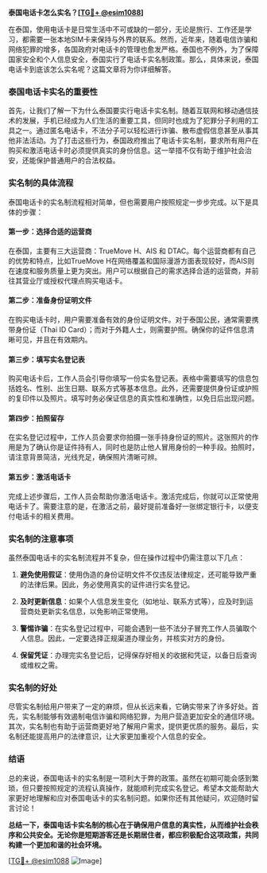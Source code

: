 **泰国电话卡怎么实名？[[TG💪+ @esim1088](https://t.me/s/esim1088)]**

在泰国，使用电话卡是日常生活中不可或缺的一部分，无论是旅行、工作还是学习，都需要一张本地SIM卡来保持与外界的联系。然而，近年来，随着电信诈骗和网络犯罪的增多，各国政府对电话卡的管理也愈发严格。泰国也不例外，为了保障国家安全和个人信息安全，泰国实行了电话卡实名制政策。那么，具体来说，泰国电话卡到底该怎么实名呢？这篇文章将为你详细解答。

### 泰国电话卡实名的重要性

首先，让我们了解一下为什么泰国要实行电话卡实名制。随着互联网和移动通信技术的发展，手机已经成为人们生活的重要工具，但同时也成为了犯罪分子利用的工具之一。通过匿名电话卡，不法分子可以轻松进行诈骗、散布虚假信息甚至从事其他非法活动。为了打击这些行为，泰国政府推出了电话卡实名制，要求所有用户在购买和激活电话卡时必须提供真实的身份信息。这一举措不仅有助于维护社会治安，还能保护普通用户的合法权益。

### 实名制的具体流程

泰国电话卡的实名制流程相对简单，但也需要用户按照规定一步步完成。以下是具体的步骤：

#### 第一步：选择合适的运营商

在泰国，主要有三大运营商：TrueMove H、AIS 和 DTAC。每个运营商都有自己的优势和特点，比如TrueMove H在网络覆盖和国际漫游方面表现较好，而AIS则在速度和服务质量上更为突出。用户可以根据自己的需求选择合适的运营商，并前往其营业厅或授权代理点购买电话卡。

#### 第二步：准备身份证明文件

在购买电话卡时，用户需要准备有效的身份证明文件。对于泰国公民，通常需要携带身份证（Thai ID Card）；而对于外籍人士，则需要护照。确保你的证件信息清晰可见，并且在有效期内。

#### 第三步：填写实名登记表

购买电话卡后，工作人员会引导你填写一份实名登记表。表格中需要填写的信息包括姓名、性别、出生日期、联系方式等基本信息。此外，还需要提供身份证或护照的复印件以及照片。填写时务必保证信息的真实性和准确性，以免日后出现问题。

#### 第四步：拍照留存

在实名登记过程中，工作人员会要求你拍摄一张手持身份证的照片。这张照片的作用是为了确认你是证件持有人，同时也是防止他人冒用身份的一种手段。拍照时，请注意背景简洁，光线充足，确保照片清晰可辨。

#### 第五步：激活电话卡

完成上述步骤后，工作人员会帮助你激活电话卡。激活完成后，你就可以正常使用电话卡了。需要注意的是，在激活之前，最好提前准备好一张绑定银行卡，以便支付电话卡的相关费用。

### 实名制的注意事项

虽然泰国电话卡的实名制流程并不复杂，但在操作过程中仍需注意以下几点：

1. **避免使用假证**：使用伪造的身份证明文件不仅违反法律规定，还可能导致严重的法律后果。因此，务必使用真实的证件进行实名登记。
   
2. **及时更新信息**：如果个人信息发生变化（如地址、联系方式等），应及时到运营商处更新实名信息，以免影响正常使用。

3. **警惕诈骗**：在实名登记过程中，可能会遇到一些不法分子冒充工作人员骗取个人信息。因此，一定要选择正规渠道办理业务，并核实对方的身份。

4. **保留凭证**：办理完实名登记后，记得保存好相关的收据和凭证，以备日后查询或维权之需。

### 实名制的好处

尽管实名制给用户带来了一定的麻烦，但从长远来看，它确实带来了许多好处。首先，实名制能够有效遏制电信诈骗和网络犯罪，为用户营造更加安全的通信环境。其次，实名制也有助于运营商更好地了解用户需求，提供更优质的服务。最后，实名制还能提高用户的法律意识，让大家更加重视个人信息的安全。

### 结语

总的来说，泰国电话卡的实名制是一项利大于弊的政策。虽然在初期可能会感到繁琐，但只要按照规定的流程认真操作，就能顺利完成实名登记。希望本文能帮助大家更好地理解和应对泰国电话卡的实名制问题。如果你还有其他疑问，欢迎随时留言讨论！

**总结一下，泰国电话卡实名制的核心在于确保用户信息的真实性，从而维护社会秩序和公共安全。无论你是短期游客还是长期居住者，都应积极配合这项政策，共同构建一个更加和谐的社会环境。**

[[TG💪+ @esim1088](https://t.me/s/esim1088) ![Image](https://i.postimg.cc/4NQfJmqS/Snipaste-2025-05-13-00-14-12.png)]